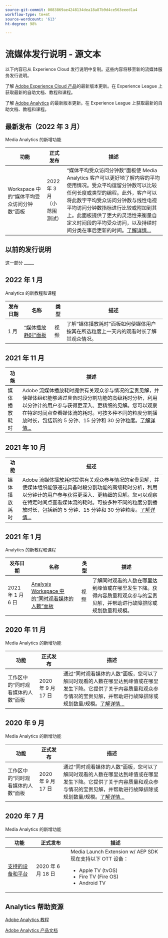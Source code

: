 ```yaml
---
source-git-commit: 0083869ae4248134dea18a87b9d4ce563eeed1a4
workflow-type: tm+mt
source-wordcount: '613'
ht-degree: 98%

---
```

# 流媒体发行说明 - 源文本

以下内容已从 Experience Cloud 发行说明中复制。这些内容将移至新的流媒体服务发行说明。


了解 [Adobe Experience Cloud 产品](https://business.adobe.com/products/adobe-experience-cloud-products.html)的最新版本更新。在 Experience League 上获取最新的自助文档、教程和课程。

了解 [Adobe Analytics](https://experienceleague.adobe.com/docs/analytics/release-notes/latest.html?lang=zh-Hans) 的最新版本更新。在 Experience League 上获取最新的自助文档、教程和课程。


## 最新发布（2022 年 3 月）

Media Analytics 的新增功能

| 功能 | 正式发布 | 描述 |
| -------- | -------------------- | ----------- |
| Workspace 中的“媒体平均受众访问分钟数”面板 | 2022 年 3 月<br>（小范围测试） | “媒体平均受众访问分钟数”面板使 Media Analytics 客户可以更好地了解内容的平均使用情况。受众平均逗留分钟数可以比较任何长度或类型的编程。此外，客户可以将此数字平均受众访问分钟数与线性电视平均访问分钟数指标进行比较或附加到其上。此面板提供了更大的灵活性来衡量自定义时间段的平均受众访问，以及持续时间分类在事后更新的时间。[了解详情…](https://experienceleague.adobe.com/docs/media-analytics/using/media-reports/average-minute-audience.html?lang=zh-Hans) |



## 以前的发行说明

这一部分 _____

## 2022 年 1 月

Analytics 的新教程和课程

| 发布日期 | 名称 | 类型 | 描述 |
| ----------- | ---------- | ---------- | --------- |
| 1 月 | <a href="/docs/analytics-learn/tutorials/media-analytics/measuring-media-analytics/media-playback-time-spent-panel.html?lang=en">“媒体播放耗时”面板</a> | 视频 | 了解“媒体播放耗时”面板如何使媒体用户按其在所选粒度上一天内的观看时长了解其观众情况。 |




## 2021 年 11 月

| 功能 | 描述 |
| ----------- | ---------- |
| 媒体播放耗时 | Adobe 流媒体播放耗时提供有关观众参与情况的宝贵见解，并使媒体组织能够通过具备时段分割功能的高级耗时分析，利用以分钟计的用户参与获得更深入、更精细的见解。您可以观察在特定时间点查看媒体流的耗时。可按多种不同的粒度分割播放时长，包括新的 5 分钟、15 分钟和 30 分钟粒度。[了解详情...](https://experienceleague.adobe.com/docs/media-analytics/using/media-reports/media-workspace-panels/media-playback-time-spent.html?lang=zh-Hans) |



## 2021 年 10 月

| 功能 | 描述 |
| ----------- | ---------- |
| 媒体播放耗时 | Adobe 流媒体播放耗时提供有关观众参与情况的宝贵见解，并使媒体组织能够通过具备时段分割功能的高级耗时分析，利用以分钟计的用户参与获得更深入、更精细的见解。您可以观察在特定时间点查看媒体流的耗时。可按多种不同的粒度分割播放时长，包括新的 5 分钟、15 分钟和 30 分钟粒度。[了解详情...](https://experienceleague.adobe.com/docs/media-analytics/using/media-reports/media-workspace-panels/media-playback-time-spent.html?lang=zh-Hans) |

## 2021 年 1 月

Analytics 的新教程和课程

| 发布日期 | 名称 | 类型 | 描述 |
| ----------- | ---------- | ---------- | --------- |
| 2021 年 1 月 6 日 | [Analysis Workspace 中的“同时观看媒体的人数”面板](https://experienceleague.adobe.com/docs/analytics-learn/tutorials/analysis-workspace/using-panels/media-concurrent-viewers-panel-in-analysis-workspace.html?lang=zh-Hans#analysis-workspace) | 视频 | 了解同时观看的人数在哪里达到峰值或在哪里发生下降。获得内容质量和观众参与的宝贵见解，并帮助进行故障排除或规划数量和规模。 |


## 2020 年 11 月

Media Analytics 的新增功能

| 功能 | 正式发布 | 描述 |
| -------- | -------------------- | ----------- |
| 工作区中的“同时观看媒体的人数”面板 | 2020 年 9 月 17 日 | 通过“同时观看媒体的人数”面板，您可以了解同时观看的人数在哪里达到峰值或在哪里发生下降。它提供了关于内容质量和观众参与情况的宝贵见解，并帮助进行故障排除或规划数量/规模。[了解详情…](https://experienceleague.adobe.com/docs/media-analytics/using/media-reports/media-workspace-panels/media-concurrent-viewers.html?lang=zh-Hans) |


## 2020 年 9 月

Media Analytics 的新增功能

| 功能 | 正式发布 | 描述 |
| -------- | -------------------- | ----------- |
| 工作区中的“同时观看媒体的人数”面板 | 2020 年 9 月 17 日 | 通过“同时观看媒体的人数”面板，您可以了解同时观看的人数在哪里达到峰值或在哪里发生下降。它提供了关于内容质量和观众参与情况的宝贵见解，并帮助进行故障排除或规划数量/规模。[了解详情…](https://experienceleague.adobe.com/docs/media-analytics/using/media-reports/media-workspace-panels/media-concurrent-viewers.html?lang=zh-Hans) |


## 2020 年 7 月

Media Analytics 的新增功能

| 功能 | 正式发布 | 描述 |
| -------- | -------------------- | ----------- |
| [支持的设备和平台](https://experienceleague.adobe.com/docs/media-analytics/using/supported-devices.html?lang=zh-Hans) | 2020 年 6 月 18 日 | Media Launch Extension w/ AEP SDK 现在支持以下 OTT 设备： <div><ul><li>Apple TV (tvOS)</li><li>Fire TV (Fire OS)</li><li>Android TV</li></ul></div> |



## Analytics 帮助资源

[Adobe Analytics 教程](https://experienceleague.adobe.com/docs/analytics-learn/tutorials/overview.html?lang=zh-Hans)

[Adobe Analytics 产品文档](https://experienceleague.adobe.com/docs/analytics.html?lang=zh-Hans)
